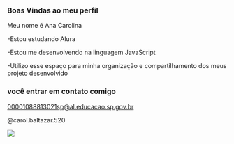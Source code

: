 ### Boas Vindas ao meu perfil

Meu nome é Ana Carolina

-Estou estudando Alura

-Estou me desenvolvendo na linguagem JavaScript

-Utilizo esse espaço para minha organização e compartilhamento dos meus projeto desenvolvido

### você entrar em contato comigo
00001088813021sp@al.educacao.sp.gov.br

@carol.baltazar.520

![](https://medial.tenor.com/m/oIpemVMSKWwAAAAC/r34-jdm.gif)
